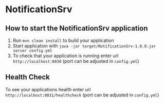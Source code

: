 # NotificationSrv

How to start the NotificationSrv application
---

1. Run `mvn clean install` to build your application
2. Start application with `java -jar target/NotificationSrv-1.0.0.jar server config.yml`
3. To check that your application is running enter url `http://localhost:8030` (port can be adjusted in `config.yml`)

Health Check
---

To see your applications health enter url `http://localhost:8031/healthcheck` (port can be adjusted in `config.yml`)
